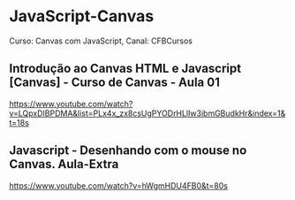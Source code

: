 # JavaScript-Canvas
Curso: Canvas com JavaScript, Canal: CFBCursos

## Introdução ao Canvas HTML e Javascript [Canvas] - Curso de Canvas - Aula 01
https://www.youtube.com/watch?v=LQpxDIBPDMA&list=PLx4x_zx8csUgPYODrHLlIw3ibmGBudkHr&index=1&t=18s

## Javascript - Desenhando com o mouse no Canvas. Aula-Extra
https://www.youtube.com/watch?v=hWgmHDU4FB0&t=80s
